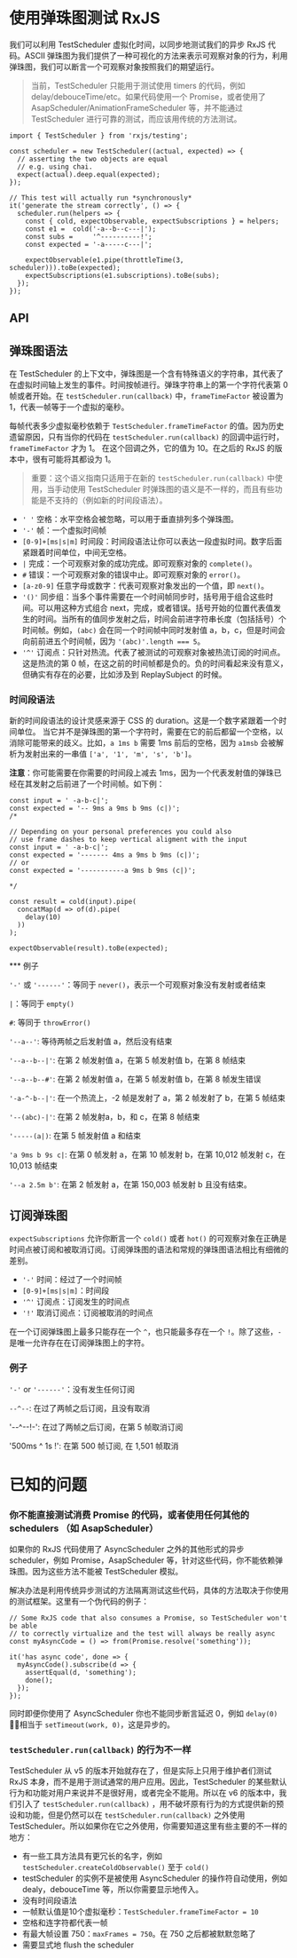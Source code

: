 # 使用弹珠图测试 RxJS

我们可以利用 TestScheduler 虚拟化时间，以同步地测试我们的异步 RxJS 代码。ASCII 弹珠图为我们提供了一种可视化的方法来表示可观察对象的行为，利用弹珠图，我们可以断言一个可观察对象按照我们的期望运行。

> 当前，TestScheduler 只能用于测试使用 timers 的代码，例如 delay/debouceTime/etc。如果代码使用一个 Promise，或者使用了 AsapScheduler/AnimationFrameScheduler 等，并不能通过 TestScheduler 进行可靠的测试，而应该用传统的方法测试。

```
import { TestScheduler } from 'rxjs/testing';

const scheduler = new TestScheduler((actual, expected) => {
  // asserting the two objects are equal
  // e.g. using chai.
  expect(actual).deep.equal(expected);
});

// This test will actually run *synchronously*
it('generate the stream correctly', () => {
  scheduler.run(helpers => {
    const { cold, expectObservable, expectSubscriptions } = helpers;
    const e1 =  cold('-a--b--c---|');
    const subs =     '^----------!';
    const expected = '-a-----c---|';

    expectObservable(e1.pipe(throttleTime(3, scheduler))).toBe(expected);
    expectSubscriptions(e1.subscriptions).toBe(subs);
  });
});
```

## API

## 弹珠图语法

在 TestScheduler 的上下文中，弹珠图是一个含有特殊语义的字符串，其代表了在虚拟时间轴上发生的事件。时间按帧进行。弹珠字符串上的第一个字符代表第 0 帧或者开始。在 `testScheduler.run(callback)` 中，`frameTimeFactor` 被设置为 1，代表一帧等于一个虚拟的毫秒。

每帧代表多少虚拟毫秒依赖于 `TestScheduler.frameTimeFactor` 的值。因为历史遗留原因，只有当你的代码在 `testScheduler.run(callback)` 的回调中运行时，`frameTimeFactor` 才为 1。 在这个回调之外，它的值为 10。在之后的 RxJS 的版本中，很有可能将其都设为 1。

> 重要：这个语义指南只适用于在新的 `testScheduler.run(callback)` 中使用，当手动使用 TestScheduler 时弹珠图的语义是不一样的，而且有些功能是不支持的（例如新的时间段语法）。

* `' '` 空格：水平空格会被忽略，可以用于垂直排列多个弹珠图。
* `'-'` 帧：一个虚拟时间帧
* `[0-9]+[ms|s|m]` 时间段：时间段语法让你可以表达一段虚拟时间。数字后面紧跟着时间单位，中间无空格。
* `|` 完成：一个可观察对象的成功完成。即可观察对象的 `complete()`。
* `#` 错误：一个可观察对象的错误中止。即可观察对象的 `error()`。
* `[a-z0-9]` 任意字母或数字：代表可观察对象发出的一个值，即 `next()`。
* `'()'` 同步组：当多个事件需要在一个时间帧同步时，括号用于组合这些时间。可以用这种方式组合 next，完成，或者错误。括号开始的位置代表值发生的时间。当所有的值同步发射之后，时间会前进字符串长度（包括括号）个时间帧。例如，`(abc)` 会在同一个时间帧中同时发射值 a，b，c，但是时间会向前前进五个时间帧，因为 `'(abc)'.length === 5`。
* `'^'` 订阅点：只针对热流。代表了被测试的可观察对象被热流订阅的时间点。这是热流的第 0 帧，在这之前的时间帧都是负的。负的时间看起来没有意义，但确实有存在的必要，比如涉及到 ReplaySubject 的时候。

### 时间段语法

新的时间段语法的设计灵感来源于 CSS 的 duration。这是一个数字紧跟着一个时间单位。
当它并不是弹珠图的第一个字符时，需要在它的前后都留一个空格，以消除可能带来的歧义。比如，`a 1ms b` 需要 1ms 前后的空格，因为 `a1msb` 会被解析为发射出来的一串值 `['a', '1', 'm', 's', 'b']`。

**注意**：你可能需要在你需要的时间段上减去 1ms，因为一个代表发射值的弹珠已经在其发射之后前进了一个时间帧。如下例：

```
const input = ' -a-b-c|';
const expected = '-- 9ms a 9ms b 9ms (c|)';
/*

// Depending on your personal preferences you could also
// use frame dashes to keep vertical aligment with the input
const input = ' -a-b-c|';
const expected = '------- 4ms a 9ms b 9ms (c|)';
// or
const expected = '-----------a 9ms b 9ms (c|)';

*/

const result = cold(input).pipe(
  concatMap(d => of(d).pipe(
    delay(10)
  ))
);

expectObservable(result).toBe(expected);
```

*** 例子

`'-'` 或 `'------'`：等同于 `never()`，表示一个可观察对象没有发射或者结束

`|`：等同于 `empty()`

`#`: 等同于 `throwError()`

`'--a--'`: 等待两帧之后发射值 a，然后没有结束

`'--a--b--|'`: 在第 2 帧发射值 a，在第 5 帧发射值 b，在第 8 帧结束

`'--a--b--#'`: 在第 2 帧发射值 a，在第 5 帧发射值 b，在第 8 帧发生错误

`'-a-^-b--|'`: 在一个热流上，-2 帧是发射了 a，第 2 帧发射了 b，在第 5 帧结束

`'--(abc)-|'`: 在第 2 帧发射a，b，和 c，在第 8 帧结束

`'-----(a|)`: 在第 5 帧发射值 a 和结束

`'a 9ms b 9s c|`: 在第 0 帧发射 a，在第 10 帧发射 b，在第 10,012 帧发射 c，在 10,013 帧结束

`'--a 2.5m b'`: 在第 2 帧发射 a，在第 150,003 帧发射 b 且没有结束。

## 订阅弹珠图

`expectSubscriptions` 允许你断言一个 `cold()` 或者 `hot()` 的可观察对象在正确是时间点被订阅和被取消订阅。订阅弹珠图的语法和常规的弹珠图语法相比有细微的差别。

* `'-'` 时间：经过了一个时间帧
* `[0-9]+[ms|s|m]`：时间段
* `'^'` 订阅点：订阅发生的时间点
* `'!'` 取消订阅点：订阅被取消的时间点

在一个订阅弹珠图上最多只能存在一个 `^`，也只能最多存在一个 `!`。除了这些，`-` 是唯一允许存在在订阅弹珠图上的字符。

### 例子

`'-'` or `'------'`：没有发生任何订阅

`--^--`: 在过了两帧之后订阅，且没有取消

'--^--!-': 在过了两帧之后订阅，在第 5 帧取消订阅

'500ms ^ 1s !': 在第 500 帧订阅, 在 1,501 帧取消

# 已知的问题

### 你不能直接测试消费 Promise 的代码，或者使用任何其他的 schedulers （如 AsapScheduler）

如果你的 RxJS 代码使用了 AsyncScheduler 之外的其他形式的异步 scheduler，例如 Promise，AsapScheduler 等，针对这些代码，你不能依赖弹珠图。因为这些方法不能被 TestScheduler 模拟。

解决办法是利用传统异步测试的方法隔离测试这些代码，具体的方法取决于你使用的测试框架。这里有一个伪代码的例子：

```
// Some RxJS code that also consumes a Promise, so TestScheduler won't be able
// to correctly virtualize and the test will always be really async
const myAsyncCode = () => from(Promise.resolve('something'));

it('has async code', done => {
  myAsyncCode().subscribe(d => {
    assertEqual(d, 'something');
    done();
  });
});
```

同时即便你使用了 AsyncScheduler 你也不能同步断言延迟 0，例如 `delay(0)` 相当于 `setTimeout(work, 0)`，这是异步的。

### `testScheduler.run(callback)` 的行为不一样

TestScheduler 从 v5 的版本开始就存在了，但是实际上只用于维护者们测试 RxJS 本身，而不是用于测试通常的用户应用。因此，TestScheduler 的某些默认行为和功能对用户来说并不是很好用，或者完全不能用。所以在 v6 的版本中，我们引入了 `testScheduler.run(callback)` ，用不破坏原有行为的方式提供新的预设和功能，但是仍然可以在 `testScheduler.run(callback)` 之外使用 TestScheduler。所以如果你在它之外使用，你需要知道这里有些主要的不一样的地方：

* 有一些工具方法具有更冗长的名字，例如 `testScheduler.createColdObservable()` 至于 `cold()`
* testScheduler 的实例不是被使用 AsyncScheduler 的操作符自动使用，例如 dealy，debouceTime 等，所以你需要显示地传入。
* 没有时间段语法
* 一帧默认值是10个虚拟毫秒：`TestScheduler.frameTimeFactor = 10`
* 空格和连字符都代表一帧
* 有最大帧设置 750：`maxFrames = 750`。在 750 之后都被默默忽略了
* 需要显式地 flush the scheduler
